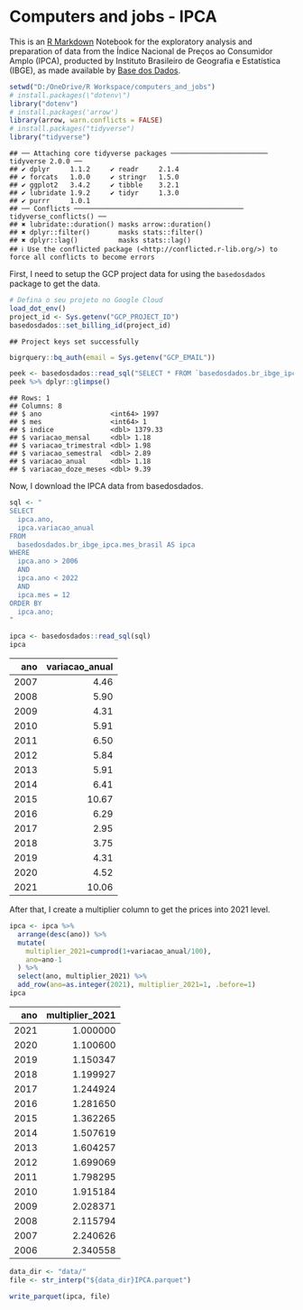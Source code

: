 Computers and jobs - IPCA
================

This is an [R Markdown](http://rmarkdown.rstudio.com) Notebook for the
exploratory analysis and preparation of data from the Índice Nacional de
Preços ao Consumidor Amplo (IPCA), producted by Instituto Brasileiro de
Geografia e Estatística (IBGE), as made available by [Base dos
Dados](https://basedosdados.org/).

``` r
setwd("D:/OneDrive/R Workspace/computers_and_jobs")
# install.packages(\"dotenv\")
library("dotenv")
# install.packages('arrow')
library(arrow, warn.conflicts = FALSE)
# install.packages("tidyverse")
library("tidyverse")
```

    ## ── Attaching core tidyverse packages ──────────────────────── tidyverse 2.0.0 ──
    ## ✔ dplyr     1.1.2     ✔ readr     2.1.4
    ## ✔ forcats   1.0.0     ✔ stringr   1.5.0
    ## ✔ ggplot2   3.4.2     ✔ tibble    3.2.1
    ## ✔ lubridate 1.9.2     ✔ tidyr     1.3.0
    ## ✔ purrr     1.0.1     
    ## ── Conflicts ────────────────────────────────────────── tidyverse_conflicts() ──
    ## ✖ lubridate::duration() masks arrow::duration()
    ## ✖ dplyr::filter()       masks stats::filter()
    ## ✖ dplyr::lag()          masks stats::lag()
    ## ℹ Use the conflicted package (<http://conflicted.r-lib.org/>) to force all conflicts to become errors

First, I need to setup the GCP project data for using the `basedosdados`
package to get the data.

``` r
# Defina o seu projeto no Google Cloud
load_dot_env()
project_id <- Sys.getenv("GCP_PROJECT_ID")
basedosdados::set_billing_id(project_id)
```

    ## Project keys set successfully

``` r
bigrquery::bq_auth(email = Sys.getenv("GCP_EMAIL"))
```

``` r
peek <- basedosdados::read_sql("SELECT * FROM `basedosdados.br_ibge_ipca.mes_brasil` LIMIT 1")
peek %>% dplyr::glimpse()
```

    ## Rows: 1
    ## Columns: 8
    ## $ ano                 <int64> 1997
    ## $ mes                 <int64> 1
    ## $ indice              <dbl> 1379.33
    ## $ variacao_mensal     <dbl> 1.18
    ## $ variacao_trimestral <dbl> 1.98
    ## $ variacao_semestral  <dbl> 2.89
    ## $ variacao_anual      <dbl> 1.18
    ## $ variacao_doze_meses <dbl> 9.39

Now, I download the IPCA data from basedosdados.

``` r
sql <- "
SELECT
  ipca.ano,
  ipca.variacao_anual
FROM
  basedosdados.br_ibge_ipca.mes_brasil AS ipca
WHERE
  ipca.ano > 2006
  AND
  ipca.ano < 2022
  AND
  ipca.mes = 12
ORDER BY
  ipca.ano;
"

ipca <- basedosdados::read_sql(sql)
ipca
```

<div class="kable-table">

|  ano | variacao_anual |
|-----:|---------------:|
| 2007 |           4.46 |
| 2008 |           5.90 |
| 2009 |           4.31 |
| 2010 |           5.91 |
| 2011 |           6.50 |
| 2012 |           5.84 |
| 2013 |           5.91 |
| 2014 |           6.41 |
| 2015 |          10.67 |
| 2016 |           6.29 |
| 2017 |           2.95 |
| 2018 |           3.75 |
| 2019 |           4.31 |
| 2020 |           4.52 |
| 2021 |          10.06 |

</div>

After that, I create a multiplier column to get the prices into 2021
level.

``` r
ipca <- ipca %>%
  arrange(desc(ano)) %>%
  mutate(
    multiplier_2021=cumprod(1+variacao_anual/100),
    ano=ano-1
  ) %>%
  select(ano, multiplier_2021) %>%
  add_row(ano=as.integer(2021), multiplier_2021=1, .before=1)
ipca
```

<div class="kable-table">

|  ano | multiplier_2021 |
|-----:|----------------:|
| 2021 |        1.000000 |
| 2020 |        1.100600 |
| 2019 |        1.150347 |
| 2018 |        1.199927 |
| 2017 |        1.244924 |
| 2016 |        1.281650 |
| 2015 |        1.362265 |
| 2014 |        1.507619 |
| 2013 |        1.604257 |
| 2012 |        1.699069 |
| 2011 |        1.798295 |
| 2010 |        1.915184 |
| 2009 |        2.028371 |
| 2008 |        2.115794 |
| 2007 |        2.240626 |
| 2006 |        2.340558 |

</div>

``` r
data_dir <- "data/"
file <- str_interp("${data_dir}IPCA.parquet")

write_parquet(ipca, file)
```
